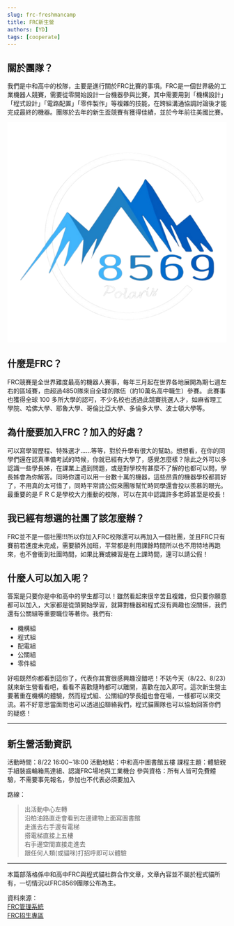 ```yaml
---
slug: frc-freshmancamp
title: FRC新生營
authors: [YD]
tags: [cooperate]
---
```


## 關於團隊？

我們是中和高中的校隊，主要是進行關於FRC比賽的事項。FRC是一個世界級的工業機器人競賽，需要從零開始設計一台機器參與比賽，其中需要用到「機構設計」「程式設計」「電路配置」「零件製作」等複雜的技能，在跨組溝通協調討論後才能完成最終的機器。團隊於去年的新生盃競賽有獲得佳績，並於今年前往美國比賽。

![隊徽](./FRC-debg.png)

## 什麼是FRC？

FRC競賽是全世界難度最高的機器人賽事，每年三月起在世界各地展開為期七週左右的區域賽，由超過4850隊來自全球的隊伍（約10萬名高中職生）參賽。 此賽事也獲得全球 100 多所大學的認可，不少名校也透過此競賽挑選人才，如麻省理工學院、哈佛大學、耶魯大學、哥倫比亞大學、多倫多大學、波士頓大學等。

## 為什麼要加入FRC？加入的好處？

可以寫學習歷程、特殊選才......等等，對於升學有很大的幫助。想想看，在你的同學們還在認真準備考試的時候，你就已經有大學了，感覺怎麼樣？除此之外可以多認識一些學長姊，在課業上遇到問題，或是對學校有甚麼不了解的也都可以問，學長姊會為你解答。同時你還可以用一台數十萬的機器，這些昂貴的機器學校都買好了，不用真的太可惜了，同時平常請公假來團隊幫忙時同學還會投以羨慕的眼光。最重要的是ＦＲＣ是學校大力推動的校隊，可以在其中認識許多老師甚至是校長！

<!-- truncate -->

## 我已經有想選的社團了該怎麼辦？

FRC並不是一個社團!!!所以你加入FRC校隊還可以再加入一個社團，並且FRC只有賽前若進度未完成，需要額外加班，平常都是利用課餘時間所以也不用特地再跑來，也不會衝到社團時間，如果比賽或練習是在上課時間，還可以請公假！

## 什麼人可以加入呢？

答案是只要你是中和高中的學生都可以！雖然看起來很辛苦且複雜，但只要你願意都可以加入，大家都是從頭開始學習，就算對機器和程式沒有興趣也沒關係，我們還有公關組等重要職位等著你。我們有:

- 機構組
- 程式組
- 配電組
- 公關組
- 零件組

好啦既然你都看到這你了，代表你其實很感興趣沒錯吧！不妨今天（8/22、8/23）就來新生營看看吧，看看不喜歡隨時都可以離開，喜歡在加入即可。這次新生營主要著重在機構的體驗，然而程式組、公關組的學長姐也會在場，一樣都可以來交流。若不好意思當面問也可以透過[IG](https://www.instagram.com/codecat.tw)聯絡我們，程式貓團隊也可以協助回答你們的疑惑！

---

## 新生營活動資訊

活動時間：8/22 16:00~18:00 
活動地點：中和高中圖書館五樓
課程主題：體驗親手組裝齒輪箱馬達組、認識FRC場地與工業機台
參與資格：所有人皆可免費體驗，不需要事先報名，參加也不代表必須要加入

路線：
> 出活動中心左轉\
> 沿柏油路直走會看到左邊建物上面寫圖書館\
> 走進去右手邊有電梯\
> 搭電梯直接上五樓\
> 右手邊空間直接走進去\
> 跟任何人類(或貓咪)打招呼即可以體驗

---

本篇部落格係中和高中FRC與程式貓社群合作文章，文章內容並不屬於程式貓所有，一切情況以FRC8569團隊公布為主。

資料來源：\
[FRC管理系統](https://frc.codecat.tw)\
[FRC招生專區](https://sites.google.com/mail2.chshs.ntpc.edu.tw/frc/%E6%8B%9B%E7%94%9F%E5%B0%88%E5%8D%80)